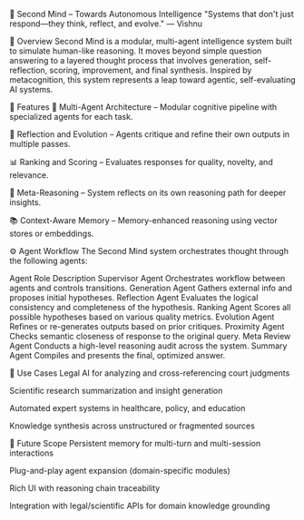 
🧠 Second Mind – Towards Autonomous Intelligence
"Systems that don't just respond—they think, reflect, and evolve."
— Vishnu

📌 Overview
Second Mind is a modular, multi-agent intelligence system built to simulate human-like reasoning. It moves beyond simple question answering to a layered thought process that involves generation, self-reflection, scoring, improvement, and final synthesis. Inspired by metacognition, this system represents a leap toward agentic, self-evaluating AI systems.

🚀 Features
🧠 Multi-Agent Architecture – Modular cognitive pipeline with specialized agents for each task.

🔄 Reflection and Evolution – Agents critique and refine their own outputs in multiple passes.

📊 Ranking and Scoring – Evaluates responses for quality, novelty, and relevance.

🧠 Meta-Reasoning – System reflects on its own reasoning path for deeper insights.

📚 Context-Aware Memory – Memory-enhanced reasoning using vector stores or embeddings.

⚙️ Agent Workflow
The Second Mind system orchestrates thought through the following agents:


Agent	Role Description
Supervisor Agent	Orchestrates workflow between agents and controls transitions.
Generation Agent	Gathers external info and proposes initial hypotheses.
Reflection Agent	Evaluates the logical consistency and completeness of the hypothesis.
Ranking Agent	Scores all possible hypotheses based on various quality metrics.
Evolution Agent	Refines or re-generates outputs based on prior critiques.
Proximity Agent	Checks semantic closeness of response to the original query.
Meta Review Agent	Conducts a high-level reasoning audit across the system.
Summary Agent	Compiles and presents the final, optimized answer.

🧪 Use Cases
Legal AI for analyzing and cross-referencing court judgments

Scientific research summarization and insight generation

Automated expert systems in healthcare, policy, and education

Knowledge synthesis across unstructured or fragmented sources

🔭 Future Scope
Persistent memory for multi-turn and multi-session interactions

Plug-and-play agent expansion (domain-specific modules)

Rich UI with reasoning chain traceability

Integration with legal/scientific APIs for domain knowledge grounding

